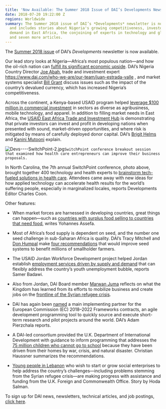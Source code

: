 ```yaml
---
title: 'Now Available: The Summer 2018 Issue of DAI’s Developments Newsletter'
date: 2018-07-20 19:22:00 Z
regions: Worldwide
summary: The Summer 2018 issue of DAI’s *Developments* newsletter is now available
  and includes stories about Nigeria's growing competitiveness, investors filling
  demand in East Africa, the conjoining of experts in technology and global health,
  and seven more articles.
---
```


The [Summer 2018 issue](http://dai-global-developments.com/developments/summer-2018/) of DAI’s *Developments* newsletter is now available.

Our lead story looks at Nigeria—Africa’s most populous nation—and how the oil-rich nation can [fulfill its significant economic upside](http://dai-global-developments.com/articles/how-can-nigeria-fulfill-its-broad-economic-potential/). DAI’s Nigeria Country Director [Joe Abah](https://www.dai.com/who-we-are/our-team/joe-abah), trade and investment expert https://www.dai.com/who-we-are/our-team/juan-estrada-valle
, and market systems specialist [Bill Grant](https://www.dai.com/who-we-are/our-team/bill-grant) discuss issues such as the impact of the country’s devalued currency, which has increased Nigeria’s competitiveness.

Across the continent, a Kenya-based USAID program helped [leverage $100 million in commercial investment](http://dai-global-developments.com/articles/blended-finance-in-actionhow-usaid-leveraged-100-million-in-east-africa/) in sectors as diverse as agribusiness, mobile technology, and apparel. In addition to filling market needs in East Africa, the [USAID East Africa Trade and Investment Hub](https://www.dai.com/our-work/projects/east-africa-trade-and-investment-hub-tih) is demonstrating that private investors can invest and profit in developing nations when presented with sound, market-driven opportunities, and where risk is mitigated by means of carefully deployed donor capital. DAI’s [Brigit Helms](https://www.dai.com/who-we-are/our-team/brigit-helms) and [Kanini Mutooni](https://www.dai.com/news/dai-kanini-mutooni-appointed-global-innovation-fund-board) explain.

![Devs----SwitchPoint-2.jpg](/uploads/Devs----SwitchPoint-2.jpg)`SwitchPoint conference breakout session that examined how health care entrepreneurs can improve their business proposals.`

In North Carolina, the 7th annual SwitchPoint conference, photo above, brought together 400 technology and health experts to [brainstorm tech-fueled solutions in health care](http://dai-global-developments.com/articles/global-health-and-tech-thinkers-come-together-at-switchpoint/). Attendees came away with new ideas for how applied technology can accelerate health results for the world’s suffering people, especially in marginalized locales, reports Developments Editor Charles Coon.

Other features:

* When market forces are harnessed in developing countries, great things can happen—such as [countries with surplus food selling to countries that need food](http://dai-global-developments.com/articles/africa-trading-five-takeaways-on-trade-based-solutions-for-food-security/), writes Yohannes Assefa.

* Most of Africa’s food supply is dependent on seed, and the number one seed challenge in sub-Saharan Africa is quality. DAI’s Tracy Mitchell and [Don Humpal](https://www.dai.com/who-we-are/our-team/don-humpal) make [four recommendations](http://dai-global-developments.com/articles/four-recommendations-for-strengthening-seed-systems/) that would improve seed systems to benefit millions of smallholder farmers.

* The USAID Jordan Workforce Development project helped Jordan establish [employment services driven by supply and demand](http://dai-global-developments.com/articles/addressing-jordans-youth-unemployment-bubble-usaid-program-aligns-workforce-with-emerging-opportunities/) that can flexibly address the country’s youth unemployment bubble, reports Samer Badawi.

* Also from Jordan, DAI Board member [Marwan Juma](https://www.dai.com/who-we-are/board/marwan-juma) reflects on what the Kingdom has learned from its efforts to mobilize business and create jobs on the [frontline of the Syrian refugee crisis](http://dai-global-developments.com/articles/can-we-keep-the-promisemobilizing-business-on-the-refugee-frontline-in-jordan/).
* DAI has again been [named](http://dai-global-developments.com/articles/new-generation-of-ec-framework-contracts-offers-agile-programming-for-european-development-aid/) a main implementing partner for the European Commission (EC) 2018–2022 Frameworks contracts, an agile development programming tool to quickly source and execute short-term research and pilot projects around the world. DAI’s Adam Pierzchala reports.

* A DAI-led consortium provided the U.K. Department of International Development with guidance to inform programming that addresses the [75 million children who cannot go to school](http://dai-global-developments.com/articles/new-dfid-guidance-aims-to-improve-emergency-schooling-for-millions-of-displaced-children/) because they have been driven from their homes by war, crisis, and natural disaster. Christian Haussner summarizes the recommendations.
* [Young people in Lebanon](http://dai-global-developments.com/articles/with-uk-aid-lebanon-social-enterprise-pilot-new-model-of-development/) who wish to start or grow social enterprises to help address the country’s challenges—including problems stemming from the Syrian refugee crisis—are making progress with assistance and funding from the U.K. Foreign and Commonwealth Office. Story by Hoda Salman.

To sign up for DAI news, newsletters, technical articles, and job postings, [click here](https://www.dai.com/sign-up).